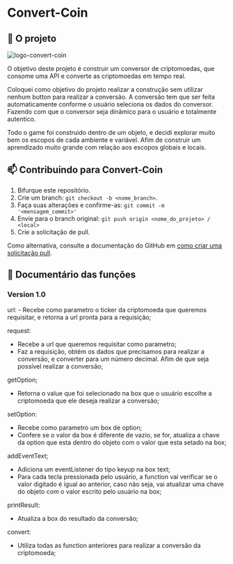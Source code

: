 # Convert-Coin
## 🚀 O projeto

<img src="https://raw.githubusercontent.com/vitorrsousaa/Convert-Coin/main/ConvertCoin%20-%20Logo.png" alt="logo-convert-coin"/> 

<p>
  O objetivo deste projeto é construir um conversor de criptomoedas, que consome uma API e converte as criptomoedas em tempo real.

Coloquei como objetivo do projeto realizar a construção sem utilizar nenhum button para realizar a conversão. A conversão tem que ser feita automaticamente conforme o usuário seleciona os dados do conversor. Fazendo com que o conversor seja dinâmico para o usuário e totalmente autentico.<br>
  
  Todo o game foi construido dentro de um objeto, e decidi explorar muito bem os escopos de cada ambiente e variável. Afim de construir um aprendizado muito grande com relação aos escopos globais e locais.
  </p>

## 📫 Contribuindo para Convert-Coin
1. Bifurque este repositório.
2. Crie um branch: `git checkout -b <nome_branch>`.
3. Faça suas alterações e confirme-as: `git commit -m '<mensagem_commit>'`
4. Envie para o branch original: `git push origin <nome_do_projeto> / <local>`
5. Crie a solicitação de pull.

Como alternativa, consulte a documentação do GitHub em [como criar uma solicitação pull](https://help.github.com/en/github/collaborating-with-issues-and-pull-requests/creating-a-pull-request).

## 📝 Documentário das funções

### Version 1.0
<p> 
url:
  - Recebe como parametro o ticker da criptomoeda que queremos requisitar, e retorna a url pronta para a requisição;
  
request:
  - Recebe a url que queremos requisitar como parametro;
  - Faz a requisição,  obtém os dados que precisamos para realizar a conversão, e converter para um número decimal. Afim de que seja possível realizar a conversão;
  
getOption;
  - Retorna o value que foi selecionado na box que o usuário escolhe a criptomoeda que ele deseja realizar a conversão;
  
setOption:
  - Recebe como parametro um box de option;
  - Confere se o valor da box é diferente de vazio, se for, atualiza a chave da option que esta dentro do objeto com o valor que esta setado na box;
  
addEventText;
  - Adiciona um eventListener do tipo keyup na box text;
  - Para cada tecla pressionada pelo usuário, a function vai verificar se o valor digitado é igual ao anterior, caso não seja, vai atualizar uma chave do objeto com o valor escrito pelo usuário na box;
  
printResult:
  - Atualiza a box do resultado da conversão;
  
convert:
  - Utiliza todas as function anteriores para realizar a conversão da criptomoeda; </p>

</p>
